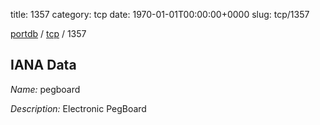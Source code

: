title: 1357
category: tcp
date: 1970-01-01T00:00:00+0000
slug: tcp/1357

[portdb](/) / [tcp](/category/tcp.html) / 1357


## IANA Data

_Name:_ pegboard

_Description:_ Electronic PegBoard

